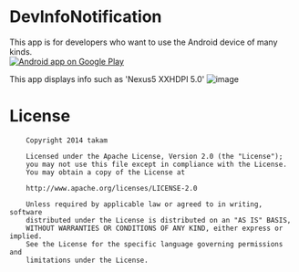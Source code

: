 DevInfoNotification
======
This app is for developers who want to use the Android device of many kinds.  
<a href="https://play.google.com/store/apps/details?id=com.kogitune.devinfonotification">
  <img alt="Android app on Google Play"
       src="https://developer.android.com/images/brand/en_app_rgb_wo_60.png" />
</a>

This app displays info such as 'Nexus5 XXHDPI 5.0'
![image](https://cloud.githubusercontent.com/assets/1386930/4202544/b64fd97a-3828-11e4-9cc1-991b153d4faa.png)


License
=======

        Copyright 2014 takam 

        Licensed under the Apache License, Version 2.0 (the "License");
        you may not use this file except in compliance with the License.
        You may obtain a copy of the License at

        http://www.apache.org/licenses/LICENSE-2.0

        Unless required by applicable law or agreed to in writing, software
        distributed under the License is distributed on an "AS IS" BASIS,
        WITHOUT WARRANTIES OR CONDITIONS OF ANY KIND, either express or implied.
        See the License for the specific language governing permissions and
        limitations under the License.



